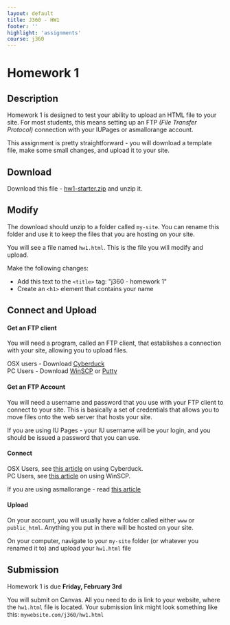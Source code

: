 ```yaml
---
layout: default
title: J360 - HW1
footer: ''
highlight: 'assignments'
course: j360
---
```

# Homework 1
## Description
Homework 1 is designed to test your ability to upload an HTML file to your site. For most students, this means setting up an FTP _(File Transfer Protocol)_ connection with your IUPages or asmallorange account.

This assignment is pretty straightforward - you will download a template file, make some small changes, and upload it to your site.

## Download
Download this file - [hw1-starter.zip](hw1-starter.zip) and unzip it.

## Modify
The download should unzip to a folder called `my-site`. You can rename this folder and use it to keep the files that you are hosting on your site.

You will see a file named `hw1.html`. This is the file you will modify and upload.

Make the following changes:

 * Add this text to the `<title>` tag: "j360 - homework 1"
 * Create an `<h1>` element that contains your name

## Connect and Upload

#### Get an FTP client
You will need a program, called an FTP client, that establishes a connection with your site, allowing you to upload files.

OSX users - Download [Cyberduck](https://cyberduck.io/)  
PC Users - Download [WinSCP](https://winscp.net/eng/download.php) or [Putty](http://www.putty.org/)

#### Get an FTP Account
You will need a username and password that you use with your FTP client to connect to your site. This is basically a set of credentials that allows you to move files onto the web server that hosts your site.

If you are using IU Pages - your IU username will be your login, and you should be issued a password that you can use.

#### Connect
OSX Users, see [this article](https://kb.iu.edu/d/akom) on using Cyberduck.  
PC Users, see [this article](https://kb.iu.edu/d/bfoc) on using WinSCP.

If you are using asmallorange - read [this article](https://kb.asmallorange.com/customer/en/portal/articles/1806237-create-an-ftp-account-in-cpanel)

#### Upload
On your account, you will usually have a folder called either `www` or `public_html`. Anything you put in there will be hosted on your site.

On your computer, navigate to your `my-site` folder (or whatever you renamed it to) and upload your `hw1.html` file


## Submission
Homework 1 is due __Friday, February 3rd__

You will submit on Canvas. All you need to do is link to your website, where the `hw1.html` file is located. Your submission link might look something like this: `mywebsite.com/j360/hw1.html`